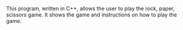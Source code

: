 This program, written in C++, allows the user to play the rock, paper, scissors game. It shows the game and instructions on how to play the game.
